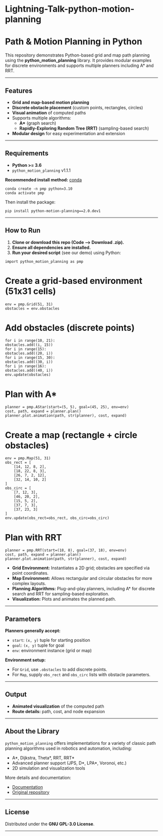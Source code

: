 # Lightning-Talk-python-motion-planning

# Path & Motion Planning in Python

This repository demonstrates Python-based grid and map path planning using the **python_motion_planning** library. It provides modular examples for discrete environments and supports multiple planners including A* and RRT.

---

## Features

- **Grid and map-based motion planning**
- **Discrete obstacle placement** (custom points, rectangles, circles)
- **Visual animation** of computed paths
- Supports multiple algorithms:
  - **A\*** (graph search)
  - **Rapidly-Exploring Random Tree (RRT)** (sampling-based search)
- **Modular design** for easy experimentation and extension

---

## Requirements

- **Python >= 3.6**
- `python_motion_planning` v1.1.1

**Recommended install method:** [conda](https://docs.conda.io/en/latest/)

```
conda create -n pmp python=3.10
conda activate pmp
```

Then install the package:

```
pip install python-motion-planning==2.0.dev1

```

---

## How to Run

1. **Clone or download this repo (Code --> Download .zip).**
2. **Ensure all dependencies are installed.**
3. **Run your desired script** (see our demo) using Python:

```
import python_motion_planning as pmp
```
# Create a grid-based environment (51x31 cells)
```
env = pmp.Grid(51, 31)
obstacles = env.obstacles
```
# Add obstacles (discrete points)
```
for i in range(10, 21):
obstacles.add((i, 15))
for i in range(15):
obstacles.add((20, i))
for i in range(15, 30):
obstacles.add((30, i))
for i in range(16):
obstacles.add((40, i))
env.update(obstacles)
```
# Plan with A*
```
planner = pmp.AStar(start=(5, 5), goal=(45, 25), env=env)
cost, path, expand = planner.plan()
planner.plot.animation(path, str(planner), cost, expand)
```
# Create a map (rectangle + circle obstacles)
```
env = pmp.Map(51, 31)
obs_rect = [
    [14, 12, 8, 2],
    [18, 22, 8, 3],
    [26, 7, 2, 12],
    [32, 14, 10, 2]
]
obs_circ = [
    [7, 12, 3],
    [46, 20, 2],
    [15, 5, 2],
    [37, 7, 3],
    [37, 23, 3]
]
env.update(obs_rect=obs_rect, obs_circ=obs_circ)
```
# Plan with RRT
```
planner = pmp.RRT(start=(18, 8), goal=(37, 18), env=env)
cost, path, expand = planner.plan()
planner.plot.animation(path, str(planner), cost, expand)
```


- **Grid Environment:** Instantiates a 2D grid; obstacles are specified via point coordinates.
- **Map Environment:** Allows rectangular and circular obstacles for more complex layouts.
- **Planning Algorithms:** Plug-and-play planners, including A* for discrete search and RRT for sampling-based exploration.
- **Visualization:** Plots and animates the planned path.

---

## Parameters

**Planners generally accept:**
- `start`: `(x, y)` tuple for starting position
- `goal`: `(x, y)` tuple for goal
- `env`: environment instance (grid or map)

**Environment setup:**
- For `Grid`, use `.obstacles` to add discrete points.
- For `Map`, supply `obs_rect` and `obs_circ` lists with obstacle parameters.

---

## Output

- **Animated visualization** of the computed path
- **Route details:** path, cost, and node expansion

---

## About the Library

`python_motion_planning` offers implementations for a variety of classic path planning algorithms used in robotics and automation, including:
- A*, Dijkstra, Theta*, RRT, RRT*
- Advanced planner support (JPS, D*, LPA*, Voronoi, etc.)
- 2D simulation and visualization tools

More details and documentation:
- [Documentation](https://ai-winter.github.io/python_motion_planning/)
- [Original repository](https://github.com/ai-winter/python_motion_planning)

---

## License

Distributed under the **GNU GPL-3.0 License**.

---




